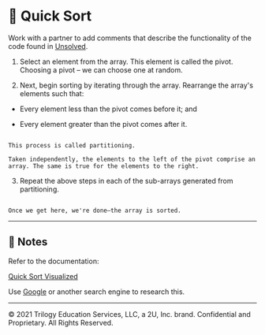 # 📐 Quick Sort

Work with a partner to add comments that describe the functionality of the code found in [Unsolved](./code-review).

1. Select an element from the array. This element is called the pivot. 
Choosing a pivot – we can choose one at random.

2. Next, begin sorting by iterating through the array. Rearrange the array's elements such that:

* Every element less than the pivot comes before it; and

* Every element greater than the pivot comes after it.

```This puts the pivot in the right place—i.e., this is where the pivot will appear when the array is finally sorted.

This process is called partitioning.

Taken independently, the elements to the left of the pivot comprise an array. The same is true for the elements to the right.
```

3. Repeat the above steps in each of the sub-arrays generated from partitioning.


```Since these sub-arrays get smaller with each iteration, we'll eventually try to sort arrays with one element.

Once we get here, we're done—the array is sorted.
```


---

## 📝 Notes

Refer to the documentation: 

[Quick Sort Visualized](https://www.hackerearth.com/practice/algorithms/sorting/quick-sort/visualize/)


Use [Google](https://www.google.com) or another search engine to research this.

---
© 2021 Trilogy Education Services, LLC, a 2U, Inc. brand. Confidential and Proprietary. All Rights Reserved.




